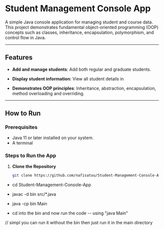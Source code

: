  # Student Management Console App

A simple Java console application for managing student and course data. This project demonstrates fundamental object-oriented programming (OOP) concepts such as classes, inheritance, encapsulation, polymorphism, and control flow in Java.

---

## Features

- **Add and manage students**: Add both regular and graduate students.

- **Display student information**: View all student details in 

- **Demonstrates OOP principles**: Inheritance, abstraction, encapsulation, method overloading and overriding.

---

##  How to Run

### Prerequisites

- Java 11 or later installed on your system.
- A terminal 

### Steps to Run the App

1. **Clone the Repository**

   ```bash
   git clone https://github.com/nafisatou/Student-Management-Console-App.git

  - cd Student-Management-Console-App

  - javac -d bin src/*.java

  - java -cp bin Main

  - cd into the bin and now run the code -- using "java Main"
  
   // simpl you can run it without the bin then just run it in the main directory




